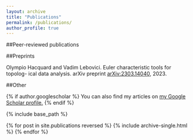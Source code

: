 ```yaml
---
layout: archive
title: "Publications"
permalink: /publications/
author_profile: true
---
```


##Peer-reviewed publications


##Preprints

Olympio Hacquard and Vadim Lebovici. Euler characteristic tools for topolog-
ical data analysis. arXiv preprint [arXiv:2303.14040](https://arxiv.org/pdf/2303.14040.pdf), 2023.

##Other


{% if author.googlescholar %}
  You can also find my articles on <u><a href="{{author.googlescholar}}">my Google Scholar profile</a>.</u>
{% endif %}

{% include base_path %}

{% for post in site.publications reversed %}
  {% include archive-single.html %}
{% endfor %}
